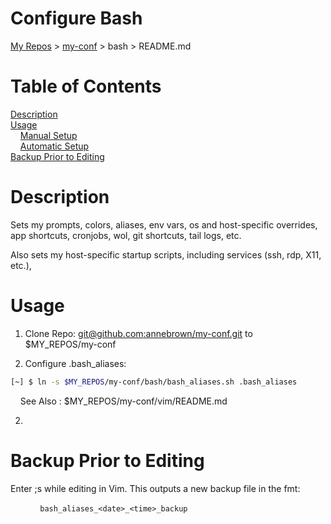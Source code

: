 # Configure Bash

[My Repos](https://github.com/annebrown/?tab=repositories) > [my-conf](../README.md) > bash > README.md 

# Table of Contents

[Description](#description)      
[Usage](#usage)      
    [Manual Setup](#manual-setup)      
    [Automatic Setup](#automatic-setup)      
[Backup Prior to Editing](#backup-prior-to-editing)      

# Description

Sets my prompts, colors, aliases, env vars, os and host-specific overrides, app shortcuts, cronjobs, wol, git shortcuts, tail logs, etc.

Also sets my host-specific startup scripts, including services (ssh, rdp, X11, etc.),   

# Usage

1. Clone Repo: [git@github.com:annebrown/my-conf.git](https://github.com/annebrown/bash-conf.git) to $MY_REPOS/my-conf   

2. Configure .bash_aliases: 

```bash
[~] $ ln -s $MY_REPOS/my-conf/bash/bash_aliases.sh .bash_aliases     
```

    See Also : $MY_REPOS/my-conf/vim/README.md

2. 

# Backup Prior to Editing

Enter ;s  while editing in Vim.  This outputs a new backup file in the fmt:

            `bash_aliases_<date>_<time>_backup`